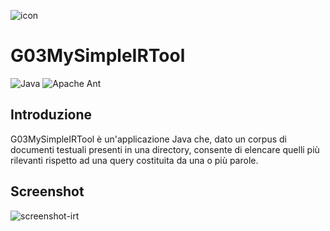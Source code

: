 ![icon](https://github.com/luca-software-developer/G03MySimpleIRTool/assets/67876436/ceeb84b5-6916-4472-b02f-812df7064211)

# G03MySimpleIRTool

![Java](https://img.shields.io/badge/java-%23ED8B00.svg?style=for-the-badge&logo=openjdk&logoColor=white)
![Apache Ant](https://img.shields.io/badge/Apache%20Ant-A81C7D?style=for-the-badge&logo=Apache%20Ant&logoColor=white)

## Introduzione
G03MySimpleIRTool è un'applicazione Java che, dato un corpus di documenti testuali presenti in una directory, consente di elencare quelli più rilevanti rispetto ad una query costituita da una o più parole.

## Screenshot
![screenshot-irt](https://github.com/luca-software-developer/G03MySimpleIRTool/assets/67876436/092463e2-aec9-46ba-b261-387c62beabac)
